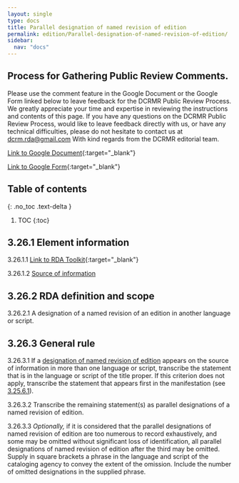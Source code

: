 ```yaml
---
layout: single
type: docs
title: Parallel designation of named revision of edition
permalink: edition/Parallel-designation-of-named-revision-of-edition/
sidebar:
  nav: "docs"
---
```


## Process for Gathering Public Review Comments.
Please use the comment feature in the Google Document or the Google Form linked below to leave feedback for the DCRMR Public Review Process.  We greatly appreciate your time and expertise in reviewing the instructions and contents of this page.  If you have any questions on the DCRMR Public Review Process, would like to leave feedback directly with us, or have any technical difficulties, please do not hesitate to contact us at dcrm.rda@gmail.com  With kind regards from the DCRMR editorial team.

[Link to Google Document](https://docs.google.com/document/d/1MCDxSaol0OHxCF7RokUVPnTXUhYRHUiGu2KrGPm_2Nc/edit){:target="_blank"}

[Link to Google Form](https://docs.google.com/forms/d/e/1FAIpQLSdNtJkbY1mngdTcvCoB7zZcpaIuuKHvlbyiidP-QunDy14VcQ/viewform){:target="_blank"}

## Table of contents
{: .no_toc .text-delta }

1. TOC
{:toc}

## 3.26.1 Element information

<a name="3.26.1.1">3.26.1.1</a> [Link to RDA Toolkit](https://beta.rdatoolkit.org/Content/Index?externalId=en-US_ala-3dbd5b02-c467-3f3e-80e3-9bf3221a9dbf){:target="_blank"}

<a name="3.26.1.2">3.26.1.2</a> [Source of information](/DCRMR/edition/)

## 3.26.2 RDA definition and scope

<a name="3.26.2.1">3.26.2.1</a> A designation of a named revision of an edition in another language or script.

## 3.26.3 General rule

<a name="3.26.3.1">3.26.3.1</a> If a [designation of named revision of edition](/DCRMR/edition/Designation-of-named-revision-of-edition/) appears on the  source of information in more than one language or script, transcribe the statement that is in the language or script of the title proper. If this criterion does not apply, transcribe the statement that appears first in the manifestation (see [3.25.6.1](/DCRMR/edition/Designation-of-named-revision-of-edition/#3.25.6.1)).

<a name="3.26.3.2">3.26.3.2</a> Transcribe the remaining statement(s) as parallel designations of a named revision of edition.

<a name="3.26.3.3">3.26.3.3</a> *Optionally,* if it is considered that the parallel designations of named revision of edition are too numerous to record exhaustively, and some may be omitted without significant loss of identification, all parallel designations of named revision of edition after the third may be omitted. Supply in square brackets a phrase in the language and script of the cataloging agency to convey the extent of the omission. Include the number of omitted designations in the supplied phrase.
